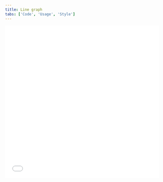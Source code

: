 ```yaml
---
title: Line graph
tabs: ['Code', 'Usage', 'Style']
---
```


<grid-wrapper>
<iframe height='500' scrolling='no' title='Line graph' src='//codepen.io/team/carbon/embed/brLogb/?height=300&theme-id=30962&default-tab=result&embed-version=2' frameBorder='no' allowtransparency='true' allowFullScreen={true} style='width: 100%;'>See the Pen <a href='https://codepen.io/team/carbon/pen/brLogb/'>Line graph</a> by Carbon Design System (<a href='https://codepen.io/carbon'>@carbon</a>) on <a href='https://codepen.io'>CodePen</a>.
</iframe>
</grid-wrapper>
